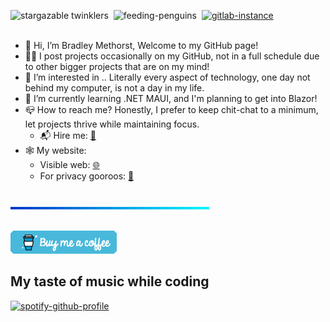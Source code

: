 ![stargazable twinklers](https://img.shields.io/github/stars/DragonicDefson?label=Stargazable%20twinklers&color=0098CB&style=for-the-badge)&nbsp;&nbsp;![feeding-penguins](https://img.shields.io/static/v1?label=feeding&message=penguins&color=%230098CB&style=for-the-badge)&nbsp;&nbsp;[![gitlab-instance](https://img.shields.io/static/v1?label=My%20GitLab&message=Backup%20instance&color=blue&style=for-the-badge&logo=GitLab)](https://gitlab.bradleymethorst.com/DragonicDefson)
<br></br>
- 👋 Hi, I’m Bradley Methorst, Welcome to my GitHub page!
- 👨‍💻 I post projects occasionally on my GitHub, not in a full schedule due to other bigger projects that are on my mind!
- 👀 I’m interested in .. Literally every aspect of technology, one day not behind my computer, is not a day in my life.
- 🌱 I’m currently learning .NET MAUI, and I'm planning to get into Blazor!
- 📪 How to reach me? Honestly, I prefer to keep chit-chat to a minimum, let projects thrive while maintaining focus.
   - 📬 Hire me: <a href="https://www.bradleymethorst.com/front-end/hire-me/" target="_blank">📝</a>
- 🕸️ My website:
   - Visible web: <a href="https://www.bradleymethorst.com/front-end/hire-me/" target="_blank">🌐</a>
   - For privacy gooroos: <a href="http://zx7oq55rmzxzlamc6zubu5voype3n5b6mh3l2ru7giyli4shgxvovpyd.onion" target="_blank">🧅</a>


<br><img src="https://github.com/DragonicDefson/DragonicDefson/blob/main/gradient-image.png" width="63%" height="4"></br>

<br>[![coffee](coffee.png)](https://www.buymeacoffee.com/dragonicdefson)</br>

## My taste of music while coding

[![spotify-github-profile](https://spotify-github-profile.vercel.app/api/view?uid=11120827470&cover_image=true&theme=default&show_offline=true&bar_color_cover=true)](https://spotify-github-profile.vercel.app/api/view?uid=11120827470&redirect=true)

<!---
DragonicDefson/DragonicDefson is a ✨ special ✨ repository because its `README.md` (this file) appears on your GitHub profile.
You can click the Preview link to take a look at your changes.
--->
